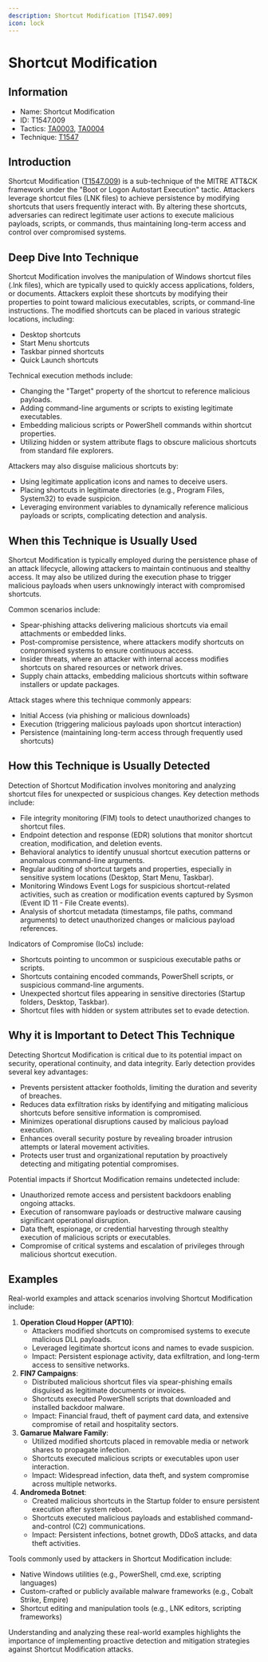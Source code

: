```yaml
---
description: Shortcut Modification [T1547.009]
icon: lock
---
```


# Shortcut Modification

## Information

* Name: Shortcut Modification
* ID: T1547.009
* Tactics: [TA0003](../../ta0003/), [TA0004](../)
* Technique: [T1547](./)

## Introduction

Shortcut Modification ([T1547.009](https://attack.mitre.org/techniques/T1547/009/)) is a sub-technique of the MITRE ATT\&CK framework under the "Boot or Logon Autostart Execution" tactic. Attackers leverage shortcut files (LNK files) to achieve persistence by modifying shortcuts that users frequently interact with. By altering these shortcuts, adversaries can redirect legitimate user actions to execute malicious payloads, scripts, or commands, thus maintaining long-term access and control over compromised systems.

## Deep Dive Into Technique

Shortcut Modification involves the manipulation of Windows shortcut files (.lnk files), which are typically used to quickly access applications, folders, or documents. Attackers exploit these shortcuts by modifying their properties to point toward malicious executables, scripts, or command-line instructions. The modified shortcuts can be placed in various strategic locations, including:

* Desktop shortcuts
* Start Menu shortcuts
* Taskbar pinned shortcuts
* Quick Launch shortcuts

Technical execution methods include:

* Changing the "Target" property of the shortcut to reference malicious payloads.
* Adding command-line arguments or scripts to existing legitimate executables.
* Embedding malicious scripts or PowerShell commands within shortcut properties.
* Utilizing hidden or system attribute flags to obscure malicious shortcuts from standard file explorers.

Attackers may also disguise malicious shortcuts by:

* Using legitimate application icons and names to deceive users.
* Placing shortcuts in legitimate directories (e.g., Program Files, System32) to evade suspicion.
* Leveraging environment variables to dynamically reference malicious payloads or scripts, complicating detection and analysis.

## When this Technique is Usually Used

Shortcut Modification is typically employed during the persistence phase of an attack lifecycle, allowing attackers to maintain continuous and stealthy access. It may also be utilized during the execution phase to trigger malicious payloads when users unknowingly interact with compromised shortcuts.

Common scenarios include:

* Spear-phishing attacks delivering malicious shortcuts via email attachments or embedded links.
* Post-compromise persistence, where attackers modify shortcuts on compromised systems to ensure continuous access.
* Insider threats, where an attacker with internal access modifies shortcuts on shared resources or network drives.
* Supply chain attacks, embedding malicious shortcuts within software installers or update packages.

Attack stages where this technique commonly appears:

* Initial Access (via phishing or malicious downloads)
* Execution (triggering malicious payloads upon shortcut interaction)
* Persistence (maintaining long-term access through frequently used shortcuts)

## How this Technique is Usually Detected

Detection of Shortcut Modification involves monitoring and analyzing shortcut files for unexpected or suspicious changes. Key detection methods include:

* File integrity monitoring (FIM) tools to detect unauthorized changes to shortcut files.
* Endpoint detection and response (EDR) solutions that monitor shortcut creation, modification, and deletion events.
* Behavioral analytics to identify unusual shortcut execution patterns or anomalous command-line arguments.
* Regular auditing of shortcut targets and properties, especially in sensitive system locations (Desktop, Start Menu, Taskbar).
* Monitoring Windows Event Logs for suspicious shortcut-related activities, such as creation or modification events captured by Sysmon (Event ID 11 - File Create events).
* Analysis of shortcut metadata (timestamps, file paths, command arguments) to detect unauthorized changes or malicious payload references.

Indicators of Compromise (IoCs) include:

* Shortcuts pointing to uncommon or suspicious executable paths or scripts.
* Shortcuts containing encoded commands, PowerShell scripts, or suspicious command-line arguments.
* Unexpected shortcut files appearing in sensitive directories (Startup folders, Desktop, Taskbar).
* Shortcut files with hidden or system attributes set to evade detection.

## Why it is Important to Detect This Technique

Detecting Shortcut Modification is critical due to its potential impact on security, operational continuity, and data integrity. Early detection provides several key advantages:

* Prevents persistent attacker footholds, limiting the duration and severity of breaches.
* Reduces data exfiltration risks by identifying and mitigating malicious shortcuts before sensitive information is compromised.
* Minimizes operational disruptions caused by malicious payload execution.
* Enhances overall security posture by revealing broader intrusion attempts or lateral movement activities.
* Protects user trust and organizational reputation by proactively detecting and mitigating potential compromises.

Potential impacts if Shortcut Modification remains undetected include:

* Unauthorized remote access and persistent backdoors enabling ongoing attacks.
* Execution of ransomware payloads or destructive malware causing significant operational disruption.
* Data theft, espionage, or credential harvesting through stealthy execution of malicious scripts or executables.
* Compromise of critical systems and escalation of privileges through malicious shortcut execution.

## Examples

Real-world examples and attack scenarios involving Shortcut Modification include:

1. **Operation Cloud Hopper (APT10)**:
   * Attackers modified shortcuts on compromised systems to execute malicious DLL payloads.
   * Leveraged legitimate shortcut icons and names to evade suspicion.
   * Impact: Persistent espionage activity, data exfiltration, and long-term access to sensitive networks.
2. **FIN7 Campaigns**:
   * Distributed malicious shortcut files via spear-phishing emails disguised as legitimate documents or invoices.
   * Shortcuts executed PowerShell scripts that downloaded and installed backdoor malware.
   * Impact: Financial fraud, theft of payment card data, and extensive compromise of retail and hospitality sectors.
3. **Gamarue Malware Family**:
   * Utilized modified shortcuts placed in removable media or network shares to propagate infection.
   * Shortcuts executed malicious scripts or executables upon user interaction.
   * Impact: Widespread infection, data theft, and system compromise across multiple networks.
4. **Andromeda Botnet**:
   * Created malicious shortcuts in the Startup folder to ensure persistent execution after system reboot.
   * Shortcuts executed malicious payloads and established command-and-control (C2) communications.
   * Impact: Persistent infections, botnet growth, DDoS attacks, and data theft activities.

Tools commonly used by attackers in Shortcut Modification include:

* Native Windows utilities (e.g., PowerShell, cmd.exe, scripting languages)
* Custom-crafted or publicly available malware frameworks (e.g., Cobalt Strike, Empire)
* Shortcut editing and manipulation tools (e.g., LNK editors, scripting frameworks)

Understanding and analyzing these real-world examples highlights the importance of implementing proactive detection and mitigation strategies against Shortcut Modification attacks.
